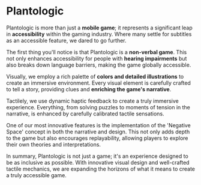 # Plantologic

Plantologic is more than just a **mobile game**; it represents a significant leap in **accessibility** within the gaming industry. Where many settle for subtitles as an accessible feature, we dared to go further.

The first thing you'll notice is that Plantologic is a **non-verbal game**. This not only enhances accessibility for people with **hearing impairments** but also breaks down language barriers, making the game globally accessible.

Visually, we employ a rich palette of **colors and detailed illustrations** to create an immersive environment. Every visual element is carefully crafted to tell a story, providing clues and **enriching the game's narrative**.

Tactilely, we use dynamic haptic feedback to create a truly immersive experience. Everything, from solving puzzles to moments of tension in the narrative, is enhanced by carefully calibrated tactile sensations.

One of our most innovative features is the implementation of the 'Negative Space' concept in both the narrative and design. This not only adds depth to the game but also encourages replayability, allowing players to explore their own theories and interpretations.

In summary, Plantologic is not just a game; it's an experience designed to be as inclusive as possible. With innovative visual design and well-crafted tactile mechanics, we are expanding the horizons of what it means to create a truly accessible game.
